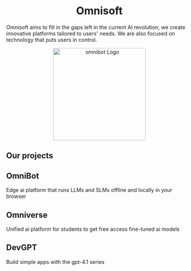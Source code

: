 <div>
 <h1 align="center">Omnisoft</h1>
</div>
Omnisoft aims to fill in the gaps left in the current AI revolution; we create innovative platforms tailored to users' needs. We are also focused on technology that puts users in control.

<div>
 <p align="center"><a href="https://omnibot.com.co" target="_blank"><img src="https://res.cloudinary.com/diekemzs9/image/upload/v1733212752/ele_rkmlyz.png" width="250" alt="omnibot Logo"></a></p>
</div>
   



## Our projects 

## OmniBot 
Edge ai platform that runs LLMs and SLMs offline and locally in your browser
  
## Omniverse
Unified ai platform for students to get free access fine-tuned ai models

## DevGPT
Build simple apps with the gpt-4.1 series



